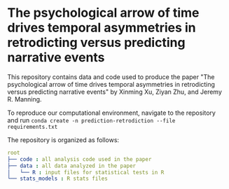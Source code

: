 # The psychological arrow of time drives temporal asymmetries in retrodicting versus predicting narrative events
This repository contains data and code used to produce the paper "The psychological arrow of time drives temporal asymmetries in retrodicting versus predicting narrative events" by Xinming Xu, Ziyan Zhu, and Jeremy R. Manning.

To reproduce our computational environment, navigate to the repository and run `conda create -n prediction-retrodiction --file requirements.txt`

The repository is organized as follows:

```yaml
root
├── code : all analysis code used in the paper
├── data : all data analyzed in the paper
│   └── R : input files for statistical tests in R
└── stats_models : R stats files
```